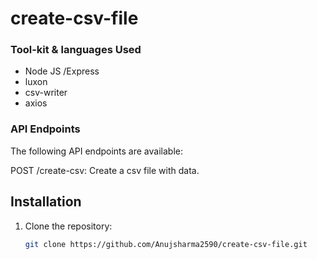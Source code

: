 # create-csv-file

<h3>Tool-kit & languages Used</h3>

* Node JS /Express
* luxon
* csv-writer
* axios

<h3>API Endpoints </h3>
The following API endpoints are available:

POST /create-csv: Create a csv file with data.

## Installation

1. Clone the repository:

   ```bash
   git clone https://github.com/Anujsharma2590/create-csv-file.git
